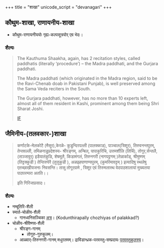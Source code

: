 +++
title = "शाखा"
unicode_script = "devanagari"
+++

## कौथुम-शाखा, राणायनीय-शाखा
- कौथुम-राणायनीययोः गृह्य-कल्पसूत्रयोर् एव भेदः।

### शैल्यः
> The Kauthuma Shaakha, again, has 2 recitation styles, called paddhatis (literally ‘procedure’) – the Madra paddhati, and the Gurjara paddhati.
>
> The Madra paddhati (which originated in the Madra region, said to be the Ravi-Chenab doab in Pakistani Punjab), is well preserved among the Sama Veda reciters in the South.
>
> The Gurjara paddhati, however, has no more than 10 experts left, almost all of them resident in Kashi, prominent among them being Shri Sharat Joshi.
>
> [IF](http://indiafacts.org/after-millenia-tradition-reborn-vaidika-bharata/)


## जैमिनीय-(तलवकार-)शाखा
> कर्णाटके-मेलकोटै (मैसूर),केरळे- कुडुन्दिरपल्ली (पालक्काड), पाञ्चाल(त्रिशूर), तिरुवनन्तपुरम्, तेन्तवल्ली, तमिळनाडुप्रदेशस्य- श्रीरङ्गम्, अन्बिल्, पापाकुरिचि, उत्तमर्शीलि (तिर्चि), तोगूर,सेन्तलै, (ताञ्जावुर्) इडैयातंकुडि, शेषमूलै, किडामंगलं,  तिरुनगरी (नागपट्टणम् )तेन्नार्काड्, श्रीमुष्णम् (तिट्टक्कुडी ) तेन्तिरुपेरै (तुत्तुकुडी ), अळइहपाणाण्यपुरम्, (कुमरिमावट्टम् ) इत्यादिषु स्थलेषु एतच्छाखीयजनाः निवसन्ति। तासु तोगूरग्रामे , त्रिशूर एवं तिरुमलास्थ वेदपाठशालायां मुख्यतया पाठपरम्परा  अतति।। 
>
> इति गिरिजाप्रसादः।

### शैल्यः
- नम्बूतिरि-शैली
- स्मार्त-चोळीय-शैली
    - गानध्वनिसञ्चिका [अत्र](https://archive.org/details/sAmavedaH-jaiminIya-shAkhA)। (Kodunthirapally chozhiyas of palakkad?)  
- चोळीय-श्रीवैष्णव-शैली  
    - श्रीरङ्ग-गानम्  
        - तोगूरु-गुरुकुलम्।  
    - आळ्वार्-तिरुनगरी-गानम् मधुरतमम्। द्राविडान्ध्रक-परवस्तु-सम्प्रदायः [परवस्तुकुलस्य](paravastu-sampradAyaH)। 